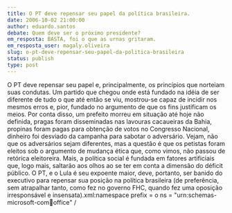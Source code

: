 ```yaml
---
title: O PT deve repensar seu papel da política brasileira.
date: 2006-10-02 21:00:00
author: eduardo.santos
debate: Quem deve ser o próximo presidente?
em_resposta: BASTA, foi o que as urnas gritaram.
em_resposta_user: magaly.oliveira
slug: o-pt-deve-repensar-seu-papel-da-politica-brasileira
status: publish 
type: post
---
```


O PT deve repensar seu papel e, principalmente, os princípios que norteiam suas condutas. Um partido que chegou onde está fundado na idéia de ser diferente de tudo o que até então se viu, mostrou-se capaz de incidir nos mesmos erros e, pior, fundado no argumento de que os fins justificam os meios. Por conta disso, um prefeito morreu em situação até hoje não definida, pragas foram disseminadas nas lavouras cacaueiras da Bahia, propinas foram pagas para obtenção de votos no Congresso Nacional, dinheiro foi desviado da campanha para sabotar o adversário. Vejam, não que os adversários sejam diferentes, mas a questão é que os petistas foram eleitos sob o argumento de mudança ética que, como vimos, não passou de retórica eleitoreira. Mais, a política social é fundada em fatores artificiais que, logo mais, saltarão aos olhos ao se ter em conta a dimensão do déficit público. O PT, e o Lula é seu expoente maior, deve, portanto, ser banido do executivo para repensar sua posição na política brasileira (de preferência, sem atrapalhar tanto, como fez no governo FHC, quando fez uma oposição irresponsável e insensata).xml:namespace prefix = o ns = "urn:schemas-microsoft-com:office:office" /


